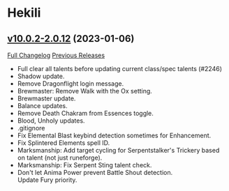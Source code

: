 # Hekili

## [v10.0.2-2.0.12](https://github.com/Hekili/hekili/tree/v10.0.2-2.0.12) (2023-01-06)
[Full Changelog](https://github.com/Hekili/hekili/compare/v10.0.2-2.0.11...v10.0.2-2.0.12) [Previous Releases](https://github.com/Hekili/hekili/releases)

- Full clear all talents before updating current class/spec talents (#2246)  
- Shadow update.  
- Remove Dragonflight login message.  
- Brewmaster: Remove Walk with the Ox setting.  
- Brewmaster update.  
- Balance updates.  
- Remove Death Chakram from Essences toggle.  
- Blood, Unholy updates.  
- .gitignore  
- Fix Elemental Blast keybind detection sometimes for Enhancement.  
- Fix Splintered Elements spell ID.  
- Marksmanship: Add target cycling for Serpentstalker's Trickery based on talent (not just runeforge).  
- Marksmanship: Fix Serpent Sting talent check.  
- Don't let Anima Power prevent Battle Shout detection.  
    Update Fury priority.  
